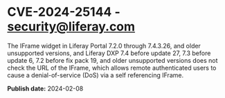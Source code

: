 # CVE-2024-25144 - security@liferay.com

The IFrame widget in Liferay Portal 7.2.0 through 7.4.3.26, and older unsupported versions, and Liferay DXP 7.4 before update 27, 7.3 before update 6, 7.2 before fix pack 19, and older unsupported versions does not check the URL of the IFrame, which allows remote authenticated users to cause a denial-of-service (DoS) via a self referencing IFrame.

**Publish date:** 2024-02-08
